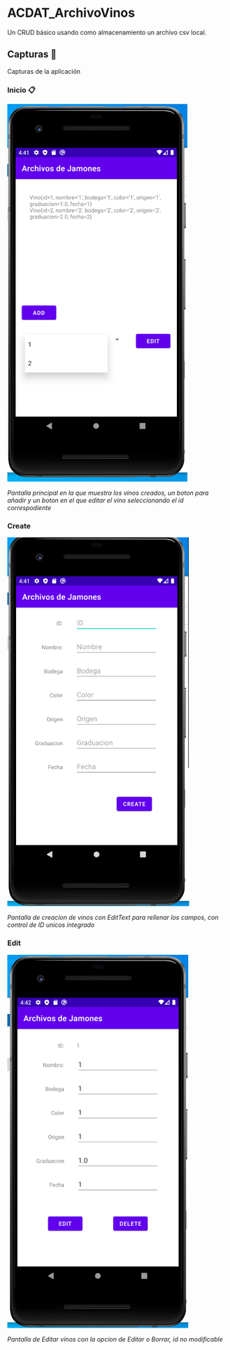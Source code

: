 # ACDAT_ArchivoVinos

Un CRUD básico usando como almacenamiento un archivo csv local.

## Capturas 🚀

Capturas de la aplicación


### Inicio 📋

![Screenshot3](imgs/3.PNG)

_Pantalla principal en la que muestra los vinos creados, un boton para añadir y un boton en el que editar el vino seleccionando el id correspodiente_

### Create

![Screenshot2](imgs/2.PNG)

_Pantalla de creacion de vinos con EditText para rellenar los campos, con control de ID unicos integrado_

### Edit

![Screenshot4](imgs/4.PNG)

_Pantalla de Editar vinos con la opcion de Editar o Borrar, id no modificable_
